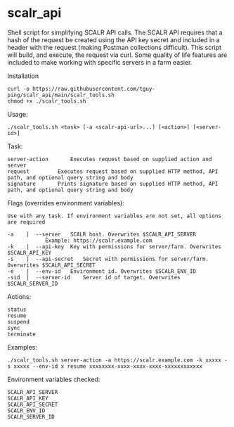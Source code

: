 # scalr_api
Shell script for simplifying SCALR API calls. The SCALR API requires that a hash of the request be created using the API key secret and included in a header with the request (making Postman collections difficult). This script will build, and execute, the request via curl. Some quality of life features are included to make working with specific servers in a farm easier.

Installation

	curl -o https://raw.githubusercontent.com/tguy-ping/scalr_api/main/scalr_tools.sh
	chmod +x ./scalr_tools.sh

Usage: 

	./scalr_tools.sh <task> [-a <scalr-api-url>...] [<action>] [<server-id>]

Task:

	server-action		Executes request based on supplied action and server
	request			Executes request based on supplied HTTP method, API path, and optional query string and body
	signature		Prints signature based on supplied HTTP method, API path, and optional query string and body
Flags (overrides environment variables):
  
  	Use with any task. If environment variables are not set, all options are required

	-a    |  --server 	SCALR host. Overwrites $SCALR_API_SERVER
				Example: https://scalr.example.com
	-k    |  --api-key	Key with permissions for server/farm. Overwrites $SCALR_API_KEY
	-s    |  --api-secret	Secret with permissions for server/farm. Overwrites $SCALR_API_SECRET
	-e    |  --env-id	Environment id. Overwrites $SCALR_ENV_ID
	-sid  |  --server-id	Server id of target. Overwrites $SCALR_SERVER_ID
Actions:

	status
	resume
	suspend
	sync
	terminate
Examples:

	./scalr_tools.sh server-action -a https://scalr.example.com -k xxxxx -s xxxxx --env-id x resume xxxxxxxx-xxxx-xxxx-xxxx-xxxxxxxxxxxx
	
Environment variables checked:

	SCALR_API_SERVER
	SCALR_API_KEY
	SCALR_API_SECRET
	SCALR_ENV_ID
	SCALR_SERVER_ID
